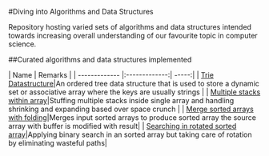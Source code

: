 #Diving into Algorithms and Data Structures

Repository hosting varied sets of algorithms and data structures intended towards increasing overall understanding of our favourite topic in computer science.

##Curated algorithms and data structures implemented 

| Name        | Remarks  |
| ------------- |:-------------:| -----:|
| [Trie Datastructure](./src/trie-data-structure.js)|An ordered tree data structure that is used to store a dynamic set or associative array where the keys are usually strings  |
| [Multiple stacks within array](./src/stacks-stuffed-inside-array.js)|Stuffing multiple stacks inside single array and handling shrinking and expanding based over space crunch  |
| [Merge sorted arrays with folding](./src/merging-sorted-arrays.js)|Merges input sorted arrays to produce sorted array the source array with buffer is modified with result|
| [Searching in rotated sorted array](./src/searching-rotated-sorted-array.js)|Applying binary search in an sorted array but taking care of rotation by eliminating wasteful paths|